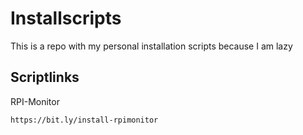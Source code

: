 # Installscripts
This is a repo with my personal installation scripts because I am lazy
## Scriptlinks
RPI-Monitor 
```function test() 
https://bit.ly/install-rpimonitor
```
